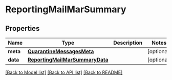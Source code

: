 # ReportingMailMarSummary

## Properties
Name | Type | Description | Notes
------------ | ------------- | ------------- | -------------
**meta** | [**QuarantineMessagesMeta**](QuarantineMessagesMeta.md) |  | [optional] 
**data** | [**ReportingMailMarSummaryData**](ReportingMailMarSummaryData.md) |  | [optional] 

[[Back to Model list]](../README.md#documentation-for-models) [[Back to API list]](../README.md#documentation-for-api-endpoints) [[Back to README]](../README.md)

